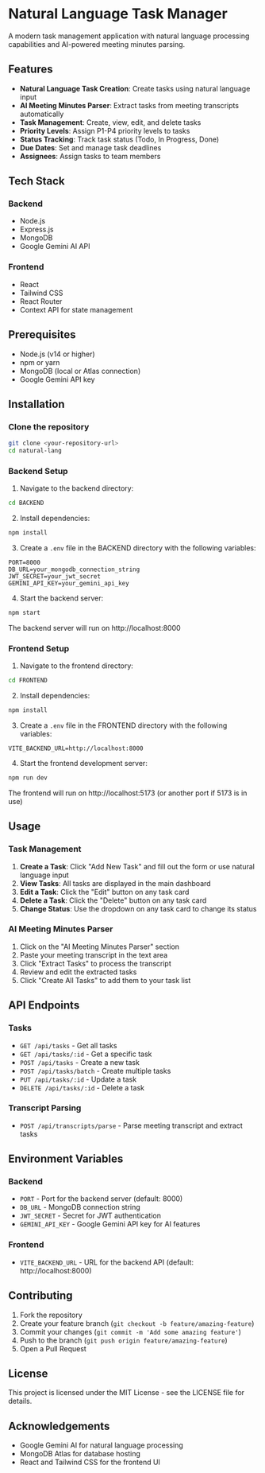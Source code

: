 # Natural Language Task Manager

A modern task management application with natural language processing capabilities and AI-powered meeting minutes parsing.

## Features

- **Natural Language Task Creation**: Create tasks using natural language input
- **AI Meeting Minutes Parser**: Extract tasks from meeting transcripts automatically
- **Task Management**: Create, view, edit, and delete tasks
- **Priority Levels**: Assign P1-P4 priority levels to tasks
- **Status Tracking**: Track task status (Todo, In Progress, Done)
- **Due Dates**: Set and manage task deadlines
- **Assignees**: Assign tasks to team members

## Tech Stack

### Backend
- Node.js
- Express.js
- MongoDB
- Google Gemini AI API

### Frontend
- React
- Tailwind CSS
- React Router
- Context API for state management

## Prerequisites

- Node.js (v14 or higher)
- npm or yarn
- MongoDB (local or Atlas connection)
- Google Gemini API key

## Installation

### Clone the repository

```bash
git clone <your-repository-url>
cd natural-lang
```

### Backend Setup

1. Navigate to the backend directory:
```bash
cd BACKEND
```

2. Install dependencies:
```bash
npm install
```

3. Create a `.env` file in the BACKEND directory with the following variables:
```
PORT=8000
DB_URL=your_mongodb_connection_string
JWT_SECRET=your_jwt_secret
GEMINI_API_KEY=your_gemini_api_key
```

4. Start the backend server:
```bash
npm start
```

The backend server will run on http://localhost:8000

### Frontend Setup

1. Navigate to the frontend directory:
```bash
cd FRONTEND
```

2. Install dependencies:
```bash
npm install
```

3. Create a `.env` file in the FRONTEND directory with the following variables:
```
VITE_BACKEND_URL=http://localhost:8000
```

4. Start the frontend development server:
```bash
npm run dev
```

The frontend will run on http://localhost:5173 (or another port if 5173 is in use)

## Usage

### Task Management

1. **Create a Task**: Click "Add New Task" and fill out the form or use natural language input
2. **View Tasks**: All tasks are displayed in the main dashboard
3. **Edit a Task**: Click the "Edit" button on any task card
4. **Delete a Task**: Click the "Delete" button on any task card
5. **Change Status**: Use the dropdown on any task card to change its status

### AI Meeting Minutes Parser

1. Click on the "AI Meeting Minutes Parser" section
2. Paste your meeting transcript in the text area
3. Click "Extract Tasks" to process the transcript
4. Review and edit the extracted tasks
5. Click "Create All Tasks" to add them to your task list

## API Endpoints

### Tasks

- `GET /api/tasks` - Get all tasks
- `GET /api/tasks/:id` - Get a specific task
- `POST /api/tasks` - Create a new task
- `POST /api/tasks/batch` - Create multiple tasks
- `PUT /api/tasks/:id` - Update a task
- `DELETE /api/tasks/:id` - Delete a task

### Transcript Parsing

- `POST /api/transcripts/parse` - Parse meeting transcript and extract tasks

## Environment Variables

### Backend

- `PORT` - Port for the backend server (default: 8000)
- `DB_URL` - MongoDB connection string
- `JWT_SECRET` - Secret for JWT authentication
- `GEMINI_API_KEY` - Google Gemini API key for AI features

### Frontend

- `VITE_BACKEND_URL` - URL for the backend API (default: http://localhost:8000)

## Contributing

1. Fork the repository
2. Create your feature branch (`git checkout -b feature/amazing-feature`)
3. Commit your changes (`git commit -m 'Add some amazing feature'`)
4. Push to the branch (`git push origin feature/amazing-feature`)
5. Open a Pull Request

## License

This project is licensed under the MIT License - see the LICENSE file for details.

## Acknowledgements

- Google Gemini AI for natural language processing
- MongoDB Atlas for database hosting
- React and Tailwind CSS for the frontend UI
